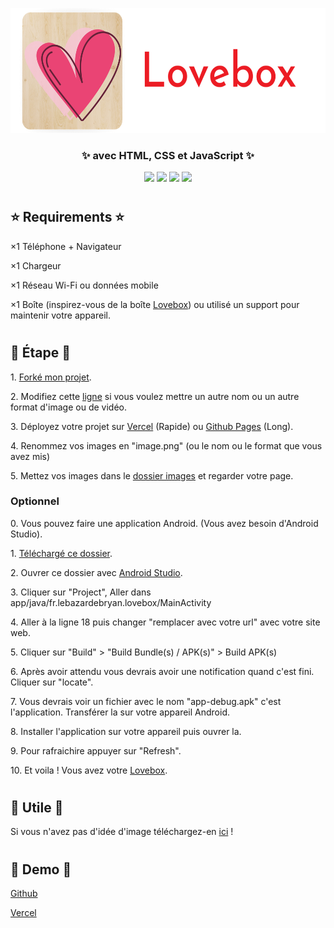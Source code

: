 <p align="center"><img src="assets/images/Logo.png" height="200" width="550" /></p>
<h3 align="center">✨ avec HTML, CSS et JavaScript ✨</h3>
<div align="center">

<img src="https://img.shields.io/github/stars/LeBazarDeBryan/DIY_Lovebox?label=%C3%89toile" />
<img src="https://img.shields.io/github/forks/LeBazarDeBryan/DIY_Lovebox?label=Fork" />
<img src="https://img.shields.io/github/watchers/LeBazarDeBryan/DIY_Lovebox?label=Watching" />
<img src="https://img.shields.io/github/issues/LeBazarDeBryan/DIY_Lovebox?label=Issues" /> </div>

#

<h2>⭐ Requirements ⭐</h2>

<p> ×1 Téléphone + Navigateur </p>
<p> ×1 Chargeur </p>
<p> ×1 Réseau Wi-Fi ou données mobile </p>
<p> ×1 Boîte (inspirez-vous de la boîte <a href="assets/images/lovebox.png?raw=true">Lovebox</a>) ou utilisé un support pour maintenir votre appareil. </p>

#

<h2>🌟 Étape 🌟</h2>

<p> 1. <a href="https://github.com/LeBazarDeBryan/DIY_Lovebox/fork">Forké mon projet</a>. </p>
<p> 2. Modifiez cette <a href="index.html#L37-L40">ligne</a> si vous voulez mettre un autre nom ou un autre format d'image ou de vidéo. </p>
<p> 3. Déployez votre projet sur <a href="https://vercel.app">Vercel</a> (Rapide) ou <a href="https://pages.github.com">Github Pages</a> (Long). </p>
<p> 4. Renommez vos images en "image.png" (ou le nom ou le format que vous avez mis) </p>
<p> 5. Mettez vos images dans le <a href="images">dossier images</a> et regarder votre page. </p>

<h3>Optionnel</h3>
<p> 0. Vous pouvez faire une application Android. (Vous avez besoin d'Android Studio). </p>
<p> 1. <a href="app">Téléchargé ce dossier</a>. </p>
<p> 2. Ouvrer ce dossier avec <a href="https://developer.android.com/studio">Android Studio</a>. </p>
<p> 3. Cliquer sur "Project", Aller dans app/java/fr.lebazardebryan.lovebox/MainActivity </p>
<p> 4. Aller à la ligne 18 puis changer "remplacer avec votre url" avec votre site web. </p>
<p> 5. Cliquer sur "Build" > "Build Bundle(s) / APK(s)" > Build APK(s) </p>
<p> 6. Après avoir attendu vous devrais avoir une notification quand c'est fini. Cliquer sur "locate". </p>
<p> 7. Vous devrais voir un fichier avec le nom "app-debug.apk" c'est l'application. Transférer la sur votre appareil Android. </p>
<p> 8. Installer l'application sur votre appareil puis ouvrer la. </p>
<p> 9. Pour rafraichire appuyer sur "Refresh". </p>
<p> 10. Et voila ! Vous avez votre <a href="assets/images/lovebox.png">Lovebox</a>. </p>

#

<h2>💞 Utile 💞</h2>

<p> Si vous n'avez pas d'idée d'image téléchargez-en <a href="database">ici</a> ! </p>

#

<h2>🌠 Demo 🌠</h2>

<p> <a href="https://lebazardebryan.github.io/DIY_Lovebox/"> Github </a></p>
<p> <a href="https://diy-lovebox.vercel.app/"> Vercel </a></p>
